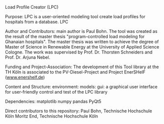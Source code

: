 Load Profile Creator (LPC)

Purpose: LPC is a user-oriented modeling tool create load profiles for hospitals from a database. LPC

Author and Contributors: main author is Paul Bohn. The tool was created as the result of the master thesis "program-controlled load modeling for Ghanaian hospitals". The master thesis was written to achieve the degree of Master of Science in Renewable Energy at the University of Applied Science Cologne. The work was supervised by Prof. Dr. Thorsten Schneiders and Prof. Dr. Arjuna Nebel. 


Funding and Project-Association: The development of this Tool library at the TH Köln is associated to the PV-Diesel-Project and Project EnerSHelF (www.enershelf.de)


Content and Structure:
    environment: 
    models: 
    gui: a graphical user interface for user-friendly control and test of the LPC library

Dependencies:
matplotlib
numpy
pandas
PyQt5

Direct contributors to this repository:
    Paul Bohn, Technische Hochschule Köln
    Moritz End, Technische Hochschule Köln
    
